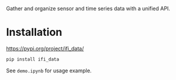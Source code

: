 Gather and organize sensor and time series data with a unified API.

# Installation

https://pypi.org/project/ifi_data/

```bash
pip install ifi_data
```

See `demo.ipynb` for usage example.

